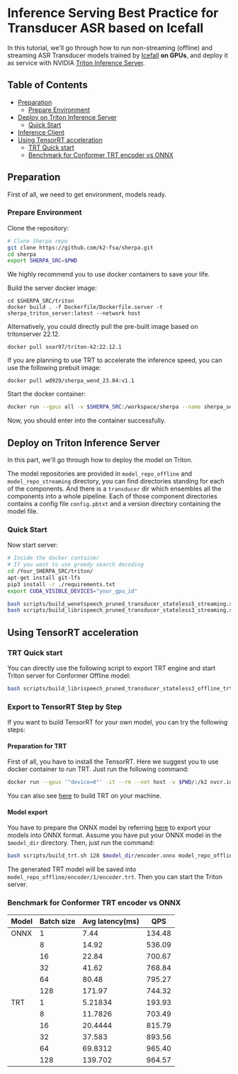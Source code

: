 # Inference Serving Best Practice for Transducer ASR based on Icefall <!-- omit in toc -->

In this tutorial, we'll go through how to run  non-streaming (offline) and streaming ASR Transducer models trained by [Icefall](https://github.com/k2-fsa/icefall/tree/master/egs/librispeech/ASR/pruned_transducer_stateless3) **on GPUs**, and deploy it as service with NVIDIA [Triton Inference Server](https://github.com/triton-inference-server/server).
## Table of Contents <!-- omit in toc -->

- [Preparation](#preparation)
  - [Prepare Environment](#prepare-environment)
- [Deploy on Triton Inference Server](#deploy-on-triton-inference-server)
  - [Quick Start](#quick-start)
- [Inference Client](client/README.md)
- [Using TensorRT acceleration](#using-tensorrt-acceleration)
  - [TRT Quick start](#trt-quick-start)
  - [Benchmark for Conformer TRT encoder vs ONNX](#benchmark-for-conformer-trt-encoder-vs-onnx)


## Preparation

First of all, we need to get environment, models ready.

### Prepare Environment

Clone the repository:

```bash
# Clone Sherpa repo
git clone https://github.com/k2-fsa/sherpa.git
cd sherpa
export SHERPA_SRC=$PWD
```
We highly recommend you to use docker containers to save your life.

Build the server docker image:
```
cd $SHERPA_SRC/triton
docker build . -f Dockerfile/Dockerfile.server -t sherpa_triton_server:latest --network host
```
Alternatively, you could directly pull the pre-built image based on tritonserver 22.12.
```
docker pull soar97/triton-k2:22.12.1
```

If you are planning to use TRT to accelerate the inference speed, you can use the following prebuit image:
```
docker pull wd929/sherpa_wend_23.04:v1.1
```

Start the docker container:
```bash
docker run --gpus all -v $SHERPA_SRC:/workspace/sherpa --name sherpa_server --net host --shm-size=1g --ulimit memlock=-1 --ulimit stack=67108864 -it soar97/triton-k2:22.12.1
```
Now, you should enter into the container successfully.


## Deploy on Triton Inference Server

In this part, we'll go through how to deploy the model on Triton.

The model repositories are provided in `model_repo_offline` and `model_repo_streaming` directory, you can find directories standing for each of the components. And there is a `transducer` dir which ensembles all the components into a whole pipeline. Each of those component directories contains a config file `config.pbtxt` and a version directory containing the model file.  

### Quick Start

Now start server:

```bash
# Inside the docker container
# If you want to use greedy search decoding
cd /Your_SHERPA_SRC/triton/
apt-get install git-lfs
pip3 install -r ./requirements.txt
export CUDA_VISIBLE_DEVICES="your_gpu_id"

bash scripts/build_wenetspeech_pruned_transducer_stateless5_streaming.sh
bash scripts/build_librispeech_pruned_transducer_stateless3_streaming.sh
```

## Using TensorRT acceleration

### TRT Quick start

You can directly use the following script to export TRT engine and start Triton server for Conformer Offline model: 

```bash
bash scripts/build_librispeech_pruned_transducer_stateless3_offline_trt.sh
```

### Export to TensorRT Step by Step

If you want to build TensorRT for your own model, you can try the following steps:

#### Preparation for TRT

First of all, you have to install the TensorRT. Here we suggest you to use docker container to run TRT. Just run the following command:

```bash
docker run --gpus '"device=0"' -it --rm --net host -v $PWD/:/k2 nvcr.io/nvidia/tensorrt:23.04-py3
```
You can also see [here](https://github.com/NVIDIA/TensorRT#build) to build TRT on your machine. 

#### Model export 

You have to prepare the ONNX model by referring [here](https://github.com/k2-fsa/sherpa/blob/master/triton/scripts/build_librispeech_pruned_transducer_stateless3_offline.sh#L41C1-L41C1) to export your models into ONNX format. Assume you have put your ONNX model in the `$model_dir` directory. 
Then, just run the command:

```bash
bash scripts/build_trt.sh 128 $model_dir/encoder.onnx model_repo_offline/encoder/1/encoder.trt
```

The generated TRT model will be saved into `model_repo_offline/encoder/1/encoder.trt`. 
Then you can start the Triton server.


### Benchmark for Conformer TRT encoder vs ONNX

| Model  | Batch size| Avg latency(ms) |   QPS    |
|--------|-----------|-----------------|----------|
| ONNX   |     1     |     7.44        |  134.48  |
|        |     8     |     14.92       |  536.09  |
|        |    16     |     22.84       |  700.67  |
|        |    32     |     41.62       |  768.84  |
|        |    64     |     80.48       |  795.27  |
|        |   128     |     171.97      |  744.32  |
|  TRT   |     1     |     5.21834     |  193.93  |
|        |     8     |     11.7826     |  703.49  |
|        |    16     |     20.4444     |  815.79  |
|        |    32     |     37.583      |  893.56  |
|        |    64     |     69.8312     |  965.40  |
|        |   128     |     139.702     |  964.57  |
